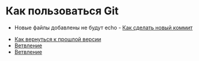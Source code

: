 # Как пользоваться Git
* Новые файлы добавлены не будут echo - [Как сделать новый коммит](./commmit_help.md)
- [Как вернуться к прошлой версии](./reset_help.md)
- [Ветвление](./branch_help.md)
- [Ветвление](./branch_help.md)
